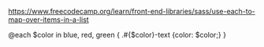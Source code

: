 https://www.freecodecamp.org/learn/front-end-libraries/sass/use-each-to-map-over-items-in-a-list


<style type='text/sass'>

$colors: (color1 : blue , color2 : black, color3 : red);

@each $key, $color in $colors {
  .#{$color}-bg {background-color: $color;}
}

  div {
    height: 200px;
    width: 200px;
  }
</style>

<div class="blue-bg"></div>
<div class="black-bg"></div>
<div class="red-bg"></div>


@each $color in blue, red, green {
  .#{$color}-text {color: $color;}
}
